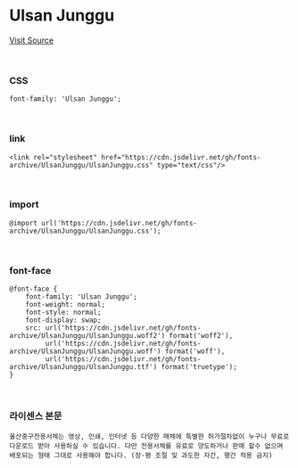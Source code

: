 # Ulsan Junggu

[Visit Source](https://www.junggu.ulsan.kr/index.ulsan?menuCd=DOM_000000305001010000)

&nbsp;

### CSS

```
font-family: 'Ulsan Junggu';
```

&nbsp;

### link

```
<link rel="stylesheet" href="https://cdn.jsdelivr.net/gh/fonts-archive/UlsanJunggu/UlsanJunggu.css" type="text/css"/>
```

&nbsp;

### import

```
@import url('https://cdn.jsdelivr.net/gh/fonts-archive/UlsanJunggu/UlsanJunggu.css');
```

&nbsp;

### font-face

```
@font-face {
    font-family: 'Ulsan Junggu';
    font-weight: normal;
    font-style: normal;
    font-display: swap;
    src: url('https://cdn.jsdelivr.net/gh/fonts-archive/UlsanJunggu/UlsanJunggu.woff2') format('woff2'),
         url('https://cdn.jsdelivr.net/gh/fonts-archive/UlsanJunggu/UlsanJunggu.woff') format('woff'),
         url('https://cdn.jsdelivr.net/gh/fonts-archive/UlsanJunggu/UlsanJunggu.ttf') format('truetype');
}
```

&nbsp;

### 라이센스 본문

```
울산중구전용서체는 영상, 인쇄, 인터넷 등 다양한 매체에 특별한 허가절차없이 누구나 무료로 다운로드 받아 사용하실 수 있습니다. 다만 전용서체를 유료로 양도하거나 판매 할수 없으며 배포되는 형태 그대로 사용해야 합니다. (장·평 조절 및 과도한 자간, 행간 적용 금지)
```
